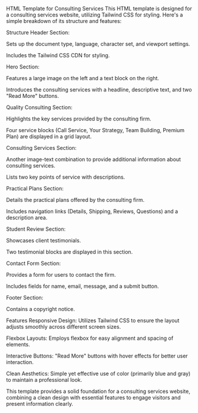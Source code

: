 HTML Template for Consulting Services
This HTML template is designed for a consulting services website, utilizing Tailwind CSS for styling. Here's a simple breakdown of its structure and features:

Structure
Header Section:

Sets up the document type, language, character set, and viewport settings.

Includes the Tailwind CSS CDN for styling.

Hero Section:

Features a large image on the left and a text block on the right.

Introduces the consulting services with a headline, descriptive text, and two "Read More" buttons.

Quality Consulting Section:

Highlights the key services provided by the consulting firm.

Four service blocks (Call Service, Your Strategy, Team Building, Premium Plan) are displayed in a grid layout.

Consulting Services Section:

Another image-text combination to provide additional information about consulting services.

Lists two key points of service with descriptions.

Practical Plans Section:

Details the practical plans offered by the consulting firm.

Includes navigation links (Details, Shipping, Reviews, Questions) and a description area.

Student Review Section:

Showcases client testimonials.

Two testimonial blocks are displayed in this section.

Contact Form Section:

Provides a form for users to contact the firm.

Includes fields for name, email, message, and a submit button.

Footer Section:

Contains a copyright notice.

Features
Responsive Design: Utilizes Tailwind CSS to ensure the layout adjusts smoothly across different screen sizes.

Flexbox Layouts: Employs flexbox for easy alignment and spacing of elements.

Interactive Buttons: "Read More" buttons with hover effects for better user interaction.

Clean Aesthetics: Simple yet effective use of color (primarily blue and gray) to maintain a professional look.

This template provides a solid foundation for a consulting services website, combining a clean design with essential features to engage visitors and present information clearly.